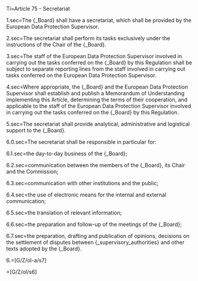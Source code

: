 Ti=Article 75 - Secretariat

1.sec=The {_Board} shall have a secretariat, which shall be provided by the European Data Protection Supervisor.

2.sec=The secretariat shall perform its tasks exclusively under the instructions of the Chair of the {_Board}.

3.sec=The staff of the European Data Protection Supervisor involved in carrying out the tasks conferred on the {_Board} by this Regulation shall be subject to separate reporting lines from the staff involved in carrying out tasks conferred on the European Data Protection Supervisor.

4.sec=Where appropriate, the {_Board} and the European Data Protection Supervisor shall establish and publish a Memorandum of Understanding implementing this Article, determining the terms of their cooperation, and applicable to the staff of the European Data Protection Supervisor involved in carrying out the tasks conferred on the {_Board} by this Regulation.

5.sec=The secretariat shall provide analytical, administrative and logistical support to the {_Board}.

6.0.sec=The secretariat shall be responsible in particular for:

6.1.sec=the day-to-day business of the {_Board};

6.2.sec=communication between the members of the {_Board}, its Chair and the Commission;

6.3.sec=communication with other institutions and the public;

6.4.sec=the use of electronic means for the internal and external communication;

6.5.sec=the translation of relevant information;

6.6.sec=the preparation and follow-up of the meetings of the {_Board};

6.7.sec=the preparation, drafting and publication of opinions, decisions on the settlement of disputes between {_supervisory_authorities} and other texts adopted by the {_Board}.

6.=[G/Z/ol-a/s7]

=[G/Z/ol/s6]
